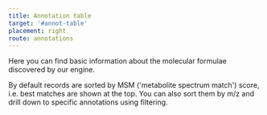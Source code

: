 ```yaml
---
title: Annotation table
target: '#annot-table'
placement: right
route: annotations
---
```


Here you can find basic information about the molecular formulae discovered by our engine.

By default records are sorted by MSM ('metabolite spectrum match') score, i.e. best matches are shown at the top. You can also sort them by m/z and drill down to specific annotations using filtering.

